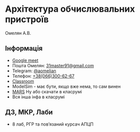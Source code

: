 # Архітектура обчислювальних пристроїв

Омелян А.В.

## Інформація

-   [Google meet](https://meet.google.com/hot-peoc-sby)
-   Пошта Омелян: [31master91@gmail.com](mailto:31master91@gmail.com)
-   Telegram: [@aomelian](https://t.me/aomelian)
-   Телефон: [+38(066)300-62-67](tel:+380663006267)
-   [Classroom](https://classroom.google.com/c/NjYxNDk0MDg1Njkz)
-   ModelSim - має бути, якщо вже нема, то сам винен
-   [MARS](https://courses.missouristate.edu/KenVollmar/MARS/download.htm) Ну або скачати в класрумі
-   Вся інша інфа в класрумі

## ДЗ, МКР, Лаби

-   8 лаб, РГР та повʼязаний курсач АПЦП
